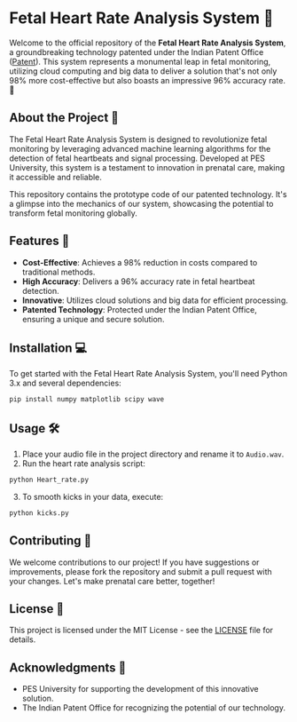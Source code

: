 

# Fetal Heart Rate Analysis System 🚀

Welcome to the official repository of the **Fetal Heart Rate Analysis System**, a groundbreaking technology patented under the Indian Patent Office ([Patent](https://iprsearch.ipindia.gov.in/RQStatus/PatentCertificatePDF.aspx?AppNo=MjAxOTQxMDA3NzY1&FullPath=LVBhdGVudENlcnRpZmljYXRlMjAtMDItMjAyNC5wZGY=)). This system represents a monumental leap in fetal monitoring, utilizing cloud computing and big data to deliver a solution that's not only 98% more cost-effective but also boasts an impressive 96% accuracy rate. 🎉

## About the Project 📖

The Fetal Heart Rate Analysis System is designed to revolutionize fetal monitoring by leveraging advanced machine learning algorithms for the detection of fetal heartbeats and signal processing. Developed at PES University, this system is a testament to innovation in prenatal care, making it accessible and reliable.

This repository contains the prototype code of our patented technology. It's a glimpse into the mechanics of our system, showcasing the potential to transform fetal monitoring globally.

## Features 🌟

- **Cost-Effective**: Achieves a 98% reduction in costs compared to traditional methods.
- **High Accuracy**: Delivers a 96% accuracy rate in fetal heartbeat detection.
- **Innovative**: Utilizes cloud solutions and big data for efficient processing.
- **Patented Technology**: Protected under the Indian Patent Office, ensuring a unique and secure solution.

## Installation 💻

To get started with the Fetal Heart Rate Analysis System, you'll need Python 3.x and several dependencies:

```bash
pip install numpy matplotlib scipy wave
```

## Usage 🛠️

1. Place your audio file in the project directory and rename it to `Audio.wav`.
2. Run the heart rate analysis script:
```bash
python Heart_rate.py
```
3. To smooth kicks in your data, execute:
```bash
python kicks.py
```

## Contributing 🤝

We welcome contributions to our project! If you have suggestions or improvements, please fork the repository and submit a pull request with your changes. Let's make prenatal care better, together!

## License 📄

This project is licensed under the MIT License - see the [LICENSE](LICENSE) file for details.

## Acknowledgments 🙏

- PES University for supporting the development of this innovative solution.
- The Indian Patent Office for recognizing the potential of our technology.

